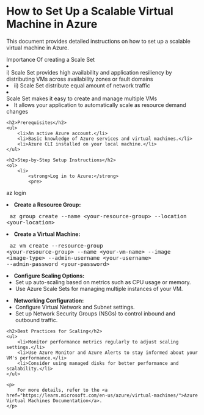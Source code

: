 
  <h1>How to Set Up a Scalable Virtual Machine in Azure</h1>
    <p>
        This document provides detailed instructions on how to set up a scalable virtual machine in Azure.
    </p>Importance Of creating a Scale Set
   <li></li> i) Scale Set provides high availability and application resiliency by distributing VMs across availability zones or fault domains  
   <li>ii) Scale Set distribute equal amount of network traffic
   <li></li>Scale Set makes it easy to create and manage multiple VMs
  <li>It allows your application to automatically scale as resource demand changes 
      
      
    <h2>Prerequisites</h2>
    <ul>
        <li>An active Azure account.</li>
        <li>Basic knowledge of Azure services and virtual machines.</li>
        <li>Azure CLI installed on your local machine.</li>
    </ul>
    
    <h2>Step-by-Step Setup Instructions</h2>
    <ol>
        <li>
            <strong>Log in to Azure:</strong>
            <pre>
az login
            </pre>
        </li>
        <li>
            <strong>Create a Resource Group:</strong>
            <pre>
az group create --name &lt;your-resource-group&gt; --location &lt;your-location&gt;
            </pre>
        </li>
        <li>
            <strong>Create a Virtual Machine:</strong>
            <pre>
az vm create --resource-group &lt;your-resource-group&gt; --name &lt;your-vm-name&gt; --image &lt;image-type&gt; --admin-username &lt;your-username&gt; --admin-password &lt;your-password&gt;
            </pre>
        </li>
        <li>
            <strong>Configure Scaling Options:</strong>
            <ul>
                <li>Set up auto-scaling based on metrics such as CPU usage or memory.</li>
                <li>Use Azure Scale Sets for managing multiple instances of your VM.</li>
            </ul>
        </li>
        <li>
            <strong>Networking Configuration:</strong>
            <ul>
                <li>Configure Virtual Network and Subnet settings.</li>
                <li>Set up Network Security Groups (NSGs) to control inbound and outbound traffic.</li>
            </ul>
        </li>
    </ol>

    <h2>Best Practices for Scaling</h2>
    <ul>
        <li>Monitor performance metrics regularly to adjust scaling settings.</li>
        <li>Use Azure Monitor and Azure Alerts to stay informed about your VM's performance.</li>
        <li>Consider using managed disks for better performance and scalability.</li>
    </ul>

    <p>
        For more details, refer to the <a href="https://learn.microsoft.com/en-us/azure/virtual-machines/">Azure Virtual Machines Documentation</a>.
    </p>
</body>
</html>

